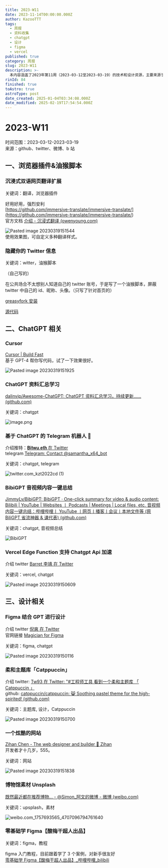 ```yaml
---
title: 2023-W11
date: 2023-11-14T00:00:00.000Z
author: KazooTTT
tags:
  - 周报
  - 资料收集
  - chatgpt
  - 设计
  - figma
  - vercel
published: true
category: 周报
slug: 2023-W11
description: >-
  本内容涵盖了2023年第11周（2023-03-12至2023-03-19）的技术和设计资源，主要来源于GitHub、Twitter、微博和B站。其中包括了沉浸式双语网页翻译扩展和隐藏Twitter信息的油猴脚本等浏览器插件。此外，还介绍了基于GPT-4的代码编写工具Cursor、ChatGPT相关的资料汇总和Telegram机器人等。设计方面，提到了Figma结合GPT的设计工具、柔和主题库Catppuccin以及一些设计教程和素材资源。整体内容丰富，涉及多个领域的最新技术动态和实用工具。
rinId: 84
finished: true
toAstro: true
astroType: post
date_created: 2025-01-04T03:34:08.000Z
date_modified: 2025-02-19T17:54:54.000Z
---
```


# 2023-W11

时间范围：2023-03-12-2023-03-19  
来源：github、twitter、微博、b 站

## 一、浏览器插件&油猴脚本

### 沉浸式双语网页翻译扩展

关键词：翻译，浏览器插件

好用好用，强烈安利  
[https://github.com/immersive-translate/immersive-translate/](<https://github.com/immersive-translate/immersive-translate/>)  
官方文档 [介绍 - 沉浸式翻译 (owenyoung.com)](<https://immersive-translate.owenyoung.com/>)

![Pasted image 20230319151544](<https://pictures.kazoottt.top/2024/01/20240115-0373f4faa448dac5a45d7bef577b01e8.webp>)  
使用效果图，可自定义多种翻译样式。

### 隐藏你的 Twitter 信息

关键词：witter，油猴脚本

（自己写的）

在公共场合不太想别人知道自己的 twitter 账号，于是写了一个油猴脚本，屏蔽 twitter 中自己的 id、昵称、头像。（只写了针对首页的）

[greasyfork 安装](<https://greasyfork.org/scripts/461892-hide-your-twitter-info>)

[源代码](<https://github.com/KazooTTT/hide-your-twitter-info>)

## 二、ChatGPT 相关

### Cursor

[Cursor | Build Fast](<https://www.cursor.so/>)  
基于 GPT-4 帮你写代码，试了一下效果很好。

![Pasted image 20230319151925](<https://pictures.kazoottt.top/2024/01/20240115-97e618e05e167aead5b7140ed17ca834.webp>)

### ChatGPT 资料汇总学习

[dalinvip/Awesome-ChatGPT: ChatGPT 资料汇总学习，持续更新...... (github.com)](<https://github.com/dalinvip/Awesome-ChatGPT>)

关键词：chatgpt

![image.png](<https://pictures.kazoottt.top/2024/04/20240407-88d8b2b12c87a39528188de9b8efaede.png>)

### 基于 ChatGPT 的 Telegram 机器人 🤖

介绍推特：[𝐁𝐢𝐭𝐰𝐮.𝐞𝐭𝐡 在 Twitter](<https://twitter.com/BTW0205/status/1636734688659398656>)  
telegram [Telegram: Contact @samantha_x64_bot](<https://t.me/samantha_x64_bot>)

关键词：chatgpt, telegram

![twitter.com_kzt2022cd (1)](<https://pictures.kazoottt.top/2024/01/20240115-92f4df67bea77552c801cfc9d4506535.webp>)

### BibiGPT 音视频内容一键总结

[JimmyLv/BibiGPT: BibiGPT · One-click summary for video & audio content: Bilibili | YouTube | Websites 丨 Podcasts | Meetings | Local files, etc. 音视频内容一键总结：哔哩哔哩丨 YouTube 丨网页丨播客丨会议丨本地文件等 (原 BiliGPT 省流神器 & 课代表) (github.com)](<https://github.com/JimmyLv/BibiGPT>)

关键词：chatgpt, 音视频总结

![BibiGPT](<https://github.com/JimmyLv/BibiGPT/raw/main/public/BibiGPT.gif>)

### Vercel Edge Function 支持 Chatgpt Api 加速

介绍 twitter [Barret 李靖 在 Twitter](<https://twitter.com/Barret_China/status/1636763051839082497>)

关键词：vercel, chatgpt

![Pasted image 20230319150609](<https://pictures.kazoottt.top/2024/01/20240115-3dd80204bcbb1707d598bbafd5039630.webp>)

## 三、设计相关

### Figma 结合 GPT 进行设计

介绍 twitter [倪爽 在 Twitter](<https://twitter.com/nishuang/status/1636150416609099778>)  
官网链接 [Magician for Figma](<https://magician.design/>)

关键词：figma, chatgpt

![Pasted image 20230319150116](<https://pictures.kazoottt.top/2024/01/20240115-4c3c28ce6eb2ce9201555a1735457e6d.webp>)

### 柔和主题库「Catppuccin」

介绍 twitter: [Tw93 在 Twitter: "#工程师工具 看到一个柔和主题库 「 Catppuccin 」](<https://twitter.com/HiTw93/status/1635793934864531456>)  
github: [catppuccin/catppuccin: 😸 Soothing pastel theme for the high-spirited! (github.com)](<https://github.com/catppuccin/catppuccin>)

关键词：主题库, 设计，Catppuccin

![Pasted image 20230319150700](<https://pictures.kazoottt.top/2024/01/20240115-c6188a6c502ea98b640e876860339722.webp>)

### 一个炫酷的网站

[Zihan Chen - The web designer and builder 🚀 Zihan](<https://zihan.pages.dev/>)  
开发者才十几岁，555。

关键词：网站

![Pasted image 20230319151838](<https://pictures.kazoottt.top/2024/01/20240115-b551c0f863fd5f031915d273b2fbc542.webp>)

### 博物馆素材 Unsplash

[既然最近都在推荐博物... - @Simon\_阿文的微博 - 微博 (weibo.com)](<https://weibo.com/1757693565/4707096794761640>)

关键词：upsplash，素材

![weibo.com_1757693565_4707096794761640](<https://pictures.kazoottt.top/2024/01/20240115-5199ce53fe29ee6eace2298d57e0ad58.webp>)

### 零基础学 Figma【酸梅干超人出品】

关键词：figma，教程

figma 入门教程，目前跟着学了 3 个案例，对新手很友好  
[零基础学 Figma【酸梅干超人出品】\_哔哩哔哩\_bilibili](<https://www.bilibili.com/video/BV1fg411G7cs/>)
